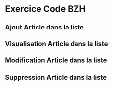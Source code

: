 # Exercice Code BZH

## Ajout Article dans la liste

## Visualisation Article dans la liste

## Modification Article dans la liste

## Suppression Article dans la liste
